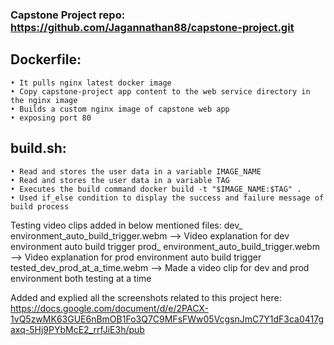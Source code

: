 ### Capstone Project repo: https://github.com/Jagannathan88/capstone-project.git
## Dockerfile: 
    • It pulls nginx latest docker image
    • Copy capstone-project app content to the web service directory in the nginx image 
    • Builds a custom nginx image of capstone web app
    • exposing port 80

## build.sh:
    • Read and stores the user data in a variable IMAGE_NAME
    • Read and stores the user data in a variable TAG
    • Executes the build command docker build -t "$IMAGE_NAME:$TAG" .
    • Used if_else condition to display the success and failure message of build process

Testing video clips added in below mentioned files:
dev_ environment_auto_build_trigger.webm --> Video explanation for dev environment auto build trigger 
prod_ environment_auto_build_trigger.webm --> Video explanation for prod environment auto build trigger
tested_dev_prod_at_a_time.webm --> Made a video clip for dev and prod environment both testing at a time

Added and explied all the screenshots related to this project here: https://docs.google.com/document/d/e/2PACX-1vQ5zwMK63GUE6nBmOB1Fo3Q7C9MFsFWw05VcgsnJmC7Y1dF3ca0417gaxq-5Hj9PYbMcE2_rrfJiE3h/pub

